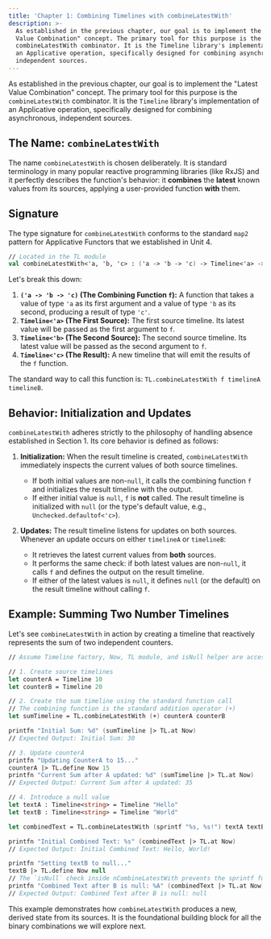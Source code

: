 ```yaml
---
title: 'Chapter 1: Combining Timelines with combineLatestWith'
description: >-
  As established in the previous chapter, our goal is to implement the "Latest
  Value Combination" concept. The primary tool for this purpose is the
  combineLatestWith combinator. It is the Timeline library's implementation of
  an Applicative operation, specifically designed for combining asynchronous,
  independent sources.
---
```

As established in the previous chapter, our goal is to implement the "Latest Value Combination" concept. The primary tool for this purpose is the `combineLatestWith` combinator. It is the `Timeline` library's implementation of an Applicative operation, specifically designed for combining asynchronous, independent sources.

## The Name: `combineLatestWith`

The name `combineLatestWith` is chosen deliberately. It is standard terminology in many popular reactive programming libraries (like RxJS) and it perfectly describes the function's behavior: it **combines** the **latest** known values from its sources, applying a user-provided function **with** them.

## Signature

The type signature for `combineLatestWith` conforms to the standard `map2` pattern for Applicative Functors that we established in Unit 4.

```fsharp
// Located in the TL module
val combineLatestWith<'a, 'b, 'c> : ('a -> 'b -> 'c) -> Timeline<'a> -> Timeline<'b> -> Timeline<'c>
```

Let's break this down:

1.  **`('a -> 'b -> 'c)` (The Combining Function `f`):** A function that takes a value of type `'a` as its first argument and a value of type `'b` as its second, producing a result of type `'c'`.
2.  **`Timeline<'a>` (The First Source):** The first source timeline. Its latest value will be passed as the first argument to `f`.
3.  **`Timeline<'b>` (The Second Source):** The second source timeline. Its latest value will be passed as the second argument to `f`.
4.  **`Timeline<'c>` (The Result):** A new timeline that will emit the results of the `f` function.

The standard way to call this function is: `TL.combineLatestWith f timelineA timelineB`.

## Behavior: Initialization and Updates

`combineLatestWith` adheres strictly to the philosophy of handling absence established in Section 1. Its core behavior is defined as follows:

1.  **Initialization:** When the result timeline is created, `combineLatestWith` immediately inspects the current values of both source timelines.
    * If both initial values are non-`null`, it calls the combining function `f` and initializes the result timeline with the output.
    * If either initial value is `null`, `f` is **not** called. The result timeline is initialized with `null` (or the type's default value, e.g., `Unchecked.defaultof<'c>`).

2.  **Updates:** The result timeline listens for updates on both sources. Whenever an update occurs on either `timelineA` or `timelineB`:
    * It retrieves the latest current values from **both** sources.
    * It performs the same check: if both latest values are non-`null`, it calls `f` and defines the output on the result timeline.
    * If either of the latest values is `null`, it defines `null` (or the default) on the result timeline without calling `f`.

## Example: Summing Two Number Timelines

Let's see `combineLatestWith` in action by creating a timeline that reactively represents the sum of two independent counters.

```fsharp
// Assume Timeline factory, Now, TL module, and isNull helper are accessible

// 1. Create source timelines
let counterA = Timeline 10
let counterB = Timeline 20

// 2. Create the sum timeline using the standard function call
// The combining function is the standard addition operator (+)
let sumTimeline = TL.combineLatestWith (+) counterA counterB

printfn "Initial Sum: %d" (sumTimeline |> TL.at Now)
// Expected Output: Initial Sum: 30

// 3. Update counterA
printfn "Updating CounterA to 15..."
counterA |> TL.define Now 15
printfn "Current Sum after A updated: %d" (sumTimeline |> TL.at Now)
// Expected Output: Current Sum after A updated: 35

// 4. Introduce a null value
let textA : Timeline<string> = Timeline "Hello"
let textB : Timeline<string> = Timeline "World"

let combinedText = TL.combineLatestWith (sprintf "%s, %s!") textA textB

printfn "Initial Combined Text: %s" (combinedText |> TL.at Now)
// Expected Output: Initial Combined Text: Hello, World!

printfn "Setting textB to null..."
textB |> TL.define Now null
// The `isNull` check inside nCombineLatestWith prevents the sprintf function from being called
printfn "Combined Text after B is null: %A" (combinedText |> TL.at Now)
// Expected Output: Combined Text after B is null: null
```

This example demonstrates how `combineLatestWith` produces a new, derived state from its sources. It is the foundational building block for all the binary combinations we will explore next.
